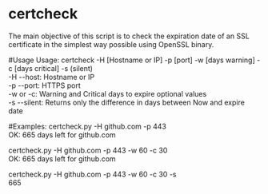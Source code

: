 # certcheck
The main objective of this script is to check the expiration date of an SSL certificate in the simplest way possible using OpenSSL binary. 

#Usage
Usage: certcheck -H [Hostname or IP] -p [port] -w [days warning] -c [days critical] -s (silent)<br>
-H --host: Hostname or IP <br>
-p --port: HTTPS port <br>
-w or -c: Warning and Critical days to expire optional values <br>
-s --silent: Returns only the difference in days between Now and expire date <br>
 
#Examples:
certcheck.py -H github.com -p 443 <br>
OK: 665 days left for github.com

certcheck.py -H github.com -p 443 -w 60 -c 30 <br>
OK: 665 days left for github.com

certcheck.py -H github.com -p 443 -w 60 -c 30 -s <br>
665
